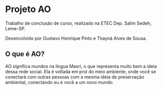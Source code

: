 # Projeto AO

Trabalho de conclusão de curso, realizado na ETEC Dep. Salim Sedeh, Leme-SP.

Desencolvido por Gustavo Henrique Pinto e Thayná Alves de Sousa.

## O que é AO? 

AO significa mundos na língua Maori, o que representa muito bem a ideia dessa rede social. Ela é voltada em prol do meio ambiente, onde você se conectará com outras pessoas com a mesma ideia de preservação ambiental, conectando eu e você a um novo mundo.
